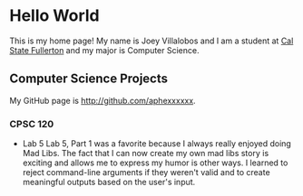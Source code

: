 # Hello World
This is my home page! My name is Joey Villalobos and I am a student at [Cal State Fullerton](http://www.fullerton.edu/) and my major is Computer Science.
## Computer Science Projects
My GitHub page is http://github.com/aphexxxxxx.
### CPSC 120
* Lab 5
Lab 5, Part 1 was a favorite because I always really enjoyed doing Mad Libs. The fact that I can now create my own mad libs story is exciting and allows me to express my humor is other ways. I learned to reject command-line arguments if they weren't valid and to create meaningful outputs based on the user's input.